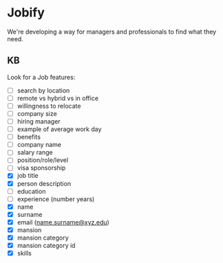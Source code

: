 # Jobify
We're developing a way for managers and professionals to find what they need.

## KB
Look for a Job features:
- [ ] search by location
- [ ] remote vs hybrid vs in office
- [ ] willingness to relocate
- [ ] company size
- [ ] hiring manager
- [ ] example of average work day
- [ ] benefits
- [ ] company name
- [ ] salary range
- [ ] position/role/level
- [ ] visa sponsorship
- [x] job title
- [x] person description
- [ ] education
- [ ] experience (number years)
- [x] name
- [x] surname
- [x] email (name.surname@xyz.edu)
- [x] mansion
- [x] mansion category
- [x] mansion category id
- [x] skills